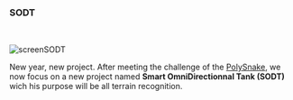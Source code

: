 ### SODT
&nbsp;

![screenSODT](https://github.com/YOUSSNDR/SODT/assets/114215795/3d4121c2-e92c-43ba-8fe9-931ff9b18881)

New year, new project.
After meeting the challenge of the [PolySnake](https://github.com/YOUSSNDR/PolySnake), we now focus on a new project named **Smart OmniDirectionnal Tank (SODT)** wich his purpose will be all terrain recognition.
